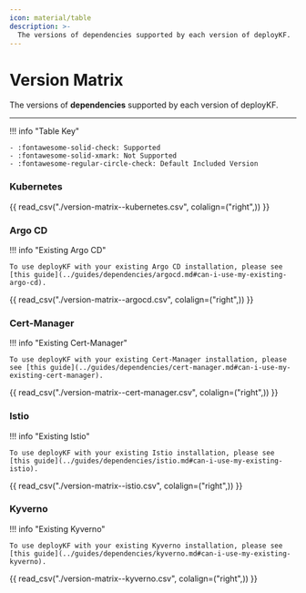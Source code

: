 ```yaml
---
icon: material/table
description: >-
  The versions of dependencies supported by each version of deployKF.
---
```


# Version Matrix

The versions of __dependencies__ supported by each version of deployKF.

---

!!! info "Table Key"

    - :fontawesome-solid-check: Supported
    - :fontawesome-solid-xmark: Not Supported
    - :fontawesome-regular-circle-check: Default Included Version

### Kubernetes

{{ read_csv("./version-matrix--kubernetes.csv", colalign=("right",)) }}

### Argo CD

!!! info "Existing Argo CD"

    To use deployKF with your existing Argo CD installation, please see [this guide](../guides/dependencies/argocd.md#can-i-use-my-existing-argo-cd).

{{ read_csv("./version-matrix--argocd.csv", colalign=("right",)) }}

### Cert-Manager

!!! info "Existing Cert-Manager"

    To use deployKF with your existing Cert-Manager installation, please see [this guide](../guides/dependencies/cert-manager.md#can-i-use-my-existing-cert-manager).

{{ read_csv("./version-matrix--cert-manager.csv", colalign=("right",)) }}

### Istio

!!! info "Existing Istio"

    To use deployKF with your existing Istio installation, please see [this guide](../guides/dependencies/istio.md#can-i-use-my-existing-istio).

{{ read_csv("./version-matrix--istio.csv", colalign=("right",)) }}

### Kyverno

!!! info "Existing Kyverno"

    To use deployKF with your existing Kyverno installation, please see [this guide](../guides/dependencies/kyverno.md#can-i-use-my-existing-kyverno).

{{ read_csv("./version-matrix--kyverno.csv", colalign=("right",)) }}